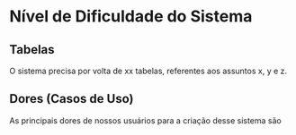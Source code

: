 # Nível de Dificuldade do Sistema

## Tabelas
O sistema precisa por volta de xx tabelas, referentes aos assuntos x, y e z.

## Dores (Casos de Uso)
As principais dores de nossos usuários para a criação desse sistema são
